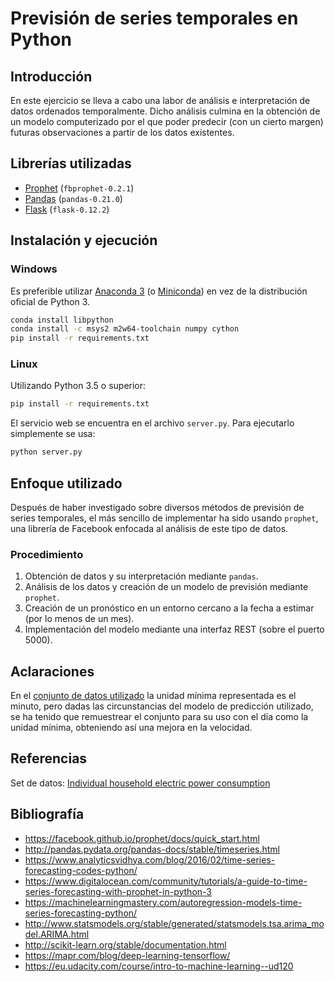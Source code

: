 # Previsión de series temporales en Python

## Introducción

En este ejercicio se lleva a cabo una labor de análisis e interpretación de datos ordenados temporalmente. Dicho análisis culmina en la obtención de un modelo computerizado por el que poder predecir (con un cierto margen) futuras observaciones a partir de los datos existentes.

## Librerías utilizadas

* [Prophet](https://facebook.github.io/prophet/) (`fbprophet-0.2.1`)
* [Pandas](https://pandas.pydata.org/) (`pandas-0.21.0`)
* [Flask](http://flask.pocoo.org/) (`flask-0.12.2`)

## Instalación y ejecución

### Windows

Es preferible utilizar [Anaconda 3](https://anaconda.com) (o [Miniconda](https://conda.io/miniconda.html))
en vez de la distribución oficial de Python 3.

```bash
conda install libpython
conda install -c msys2 m2w64-toolchain numpy cython
pip install -r requirements.txt
```

### Linux

Utilizando Python 3.5 o superior:
```bash
pip install -r requirements.txt
```

El servicio web se encuentra en el archivo `server.py`. Para ejecutarlo simplemente se usa:
```bash
python server.py
```

## Enfoque utilizado

Después de haber investigado sobre diversos métodos de previsión de series temporales, el más sencillo de implementar ha sido usando `prophet`, una librería de Facebook enfocada al análisis de este tipo de datos.

### Procedimiento

1. Obtención de datos y su interpretación mediante `pandas`.
2. Análisis de los datos y creación de un modelo de previsión mediante `prophet`.
3. Creación de un pronóstico en un entorno cercano a la fecha a estimar (por lo menos de un mes).
4. Implementación del modelo mediante una interfaz REST (sobre el puerto 5000).

## Aclaraciones

En el [conjunto de datos utilizado][dataset] la unidad mínima representada es el minuto, pero dadas las circunstancias del modelo de predicción utilizado, se ha tenido que remuestrear el conjunto para su uso con el día como la unidad mínima, obteniendo así una mejora en la velocidad.

## Referencias
Set de datos: [Individual household electric power consumption][dataset]

## Bibliografía

* https://facebook.github.io/prophet/docs/quick_start.html
* http://pandas.pydata.org/pandas-docs/stable/timeseries.html
* https://www.analyticsvidhya.com/blog/2016/02/time-series-forecasting-codes-python/
* https://www.digitalocean.com/community/tutorials/a-guide-to-time-series-forecasting-with-prophet-in-python-3
* https://machinelearningmastery.com/autoregression-models-time-series-forecasting-python/
* http://www.statsmodels.org/stable/generated/statsmodels.tsa.arima_model.ARIMA.html
* http://scikit-learn.org/stable/documentation.html
* https://mapr.com/blog/deep-learning-tensorflow/
* https://eu.udacity.com/course/intro-to-machine-learning--ud120

[dataset]: http://archive.ics.uci.edu/ml/datasets/Individual+household+electric+power+consumption